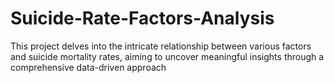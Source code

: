 # Suicide-Rate-Factors-Analysis
This project delves into the intricate relationship between various factors and suicide mortality rates, aiming to uncover meaningful insights through a comprehensive data-driven approach
